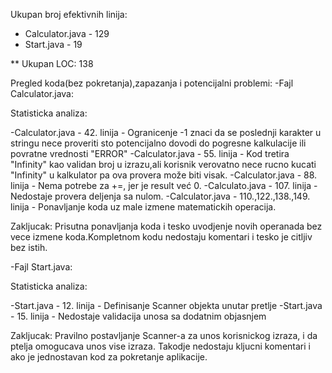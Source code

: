 Ukupan broj efektivnih linija:
- Calculator.java - 129
- Start.java - 19

** Ukupan LOC: 138

Pregled koda(bez pokretanja),zapazanja i potencijalni problemi:
-Fajl Calculator.java:


Statisticka analiza:

-Calculator.java - 42. linija - Ogranicenje -1 znaci da se poslednji karakter u stringu nece proveriti sto potencijalno dovodi do pogresne kalkulacije ili povratne vrednosti "ERROR"
-Calculator.java - 55. linija - Kod tretira "Infinity" kao validan broj u izrazu,ali korisnik verovatno nece rucno kucati "Infinity" u kalkulator pa ova provera može biti visak.
-Calculator.java - 88. linija - Nema potrebe za +=, jer je result već 0.
-Calculato.java - 107. linija - Nedostaje provera deljenja sa nulom.
-Calculator.java - 110.,122.,138.,149. linija - Ponavljanje koda uz male izmene matematickih operacija.

Zakljucak: Prisutna ponavljanja koda i tesko uvodjenje novih operanada bez vece izmene koda.Kompletnom kodu nedostaju komentari i tesko je citljiv bez istih.

-Fajl Start.java:

Statisticka analiza:

-Start.java - 12. linija - Definisanje Scanner objekta unutar pretlje
-Start.java - 15. linija - Nedostaje validacija unosa sa dodatnim objasnjem

Zakljucak: Pravilno postavljanje Scanner-a za unos korisnickog izraza, i da ptelja omogucava unos vise izraza. Takodje nedostaju kljucni komentari i ako je jednostavan kod za pokretanje aplikacije. 